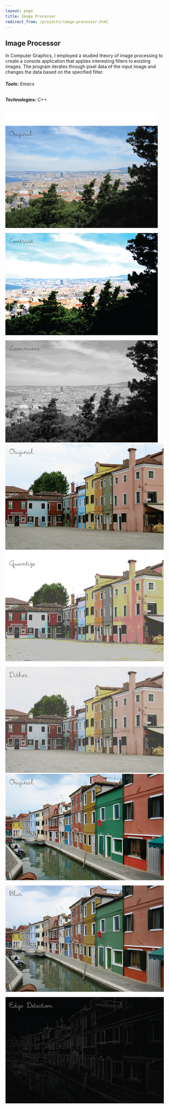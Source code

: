 ```yaml
---
layout: page
title: Image Processor
redirect_from: /projects/image-processor.html
---
```

## Image Processor

In Computer Graphics, I employed a studied theory of image processing to create a console application that applies interesting filters to existing images. The program iterates through pixel data of the input image and changes the data based on the specified filter.

###### **Tools:** Emacs

###### **Technologies:** C++

![Contrast and Saturation Filters](/images/contrast-saturation.png)
![Quantization and Dithering Filters](/images/quantization-dithering.png)
![Blurring and Edge Detection Filters](/images/blurring-edgedetection.png)
